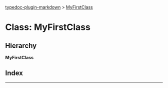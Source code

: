 [typedoc-plugin-markdown](../README.md) > [MyFirstClass](../classes/myfirstclass.md)

# Class: MyFirstClass

## Hierarchy

**MyFirstClass**

## Index

---


